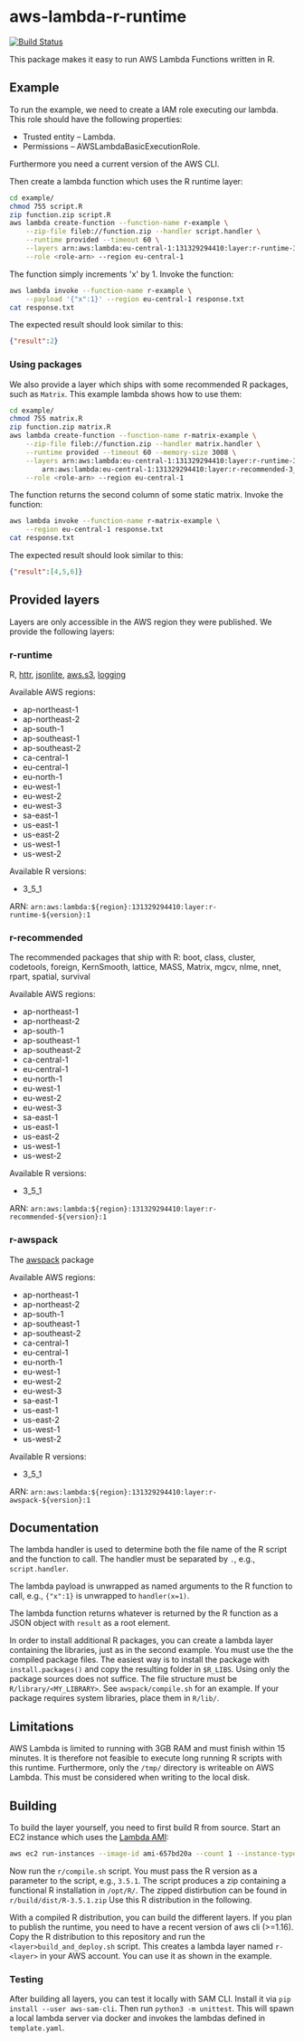 # aws-lambda-r-runtime

[![Build Status](https://travis-ci.com/bakdata/aws-lambda-r-runtime.svg?branch=master)](https://travis-ci.com/bakdata/aws-lambda-r-runtime)

This package makes it easy to run AWS Lambda Functions written in R.

## Example
To run the example, we need to create a IAM role executing our lambda.
This role should have the following properties:
- Trusted entity – Lambda.
- Permissions – AWSLambdaBasicExecutionRole.

Furthermore you need a current version of the AWS CLI.

Then create a lambda function which uses the R runtime layer:
```bash
cd example/
chmod 755 script.R
zip function.zip script.R
aws lambda create-function --function-name r-example \
    --zip-file fileb://function.zip --handler script.handler \
    --runtime provided --timeout 60 \
    --layers arn:aws:lambda:eu-central-1:131329294410:layer:r-runtime-3_5_1:1 \
    --role <role-arn> --region eu-central-1
```

The function simply increments 'x' by 1.
Invoke the function:
```bash
aws lambda invoke --function-name r-example \
    --payload '{"x":1}' --region eu-central-1 response.txt
cat response.txt
```

The expected result should look similar to this:
```json
{"result":2}
```

### Using packages

We also provide a layer which ships with some recommended R packages, such as `Matrix`.
This example lambda shows how to use them:
```bash
cd example/
chmod 755 matrix.R
zip function.zip matrix.R
aws lambda create-function --function-name r-matrix-example \
    --zip-file fileb://function.zip --handler matrix.handler \
    --runtime provided --timeout 60 --memory-size 3008 \
    --layers arn:aws:lambda:eu-central-1:131329294410:layer:r-runtime-3_5_1:1 \
        arn:aws:lambda:eu-central-1:131329294410:layer:r-recommended-3_5_1:1 \
    --role <role-arn> --region eu-central-1
```

The function returns the second column of some static matrix.
Invoke the function:
```bash
aws lambda invoke --function-name r-matrix-example \
    --region eu-central-1 response.txt
cat response.txt
```

The expected result should look similar to this:
```json
{"result":[4,5,6]}
```

## Provided layers

Layers are only accessible in the AWS region they were published.
We provide the following layers:

### r-runtime

R,
[httr](https://cran.r-project.org/package=httr),
[jsonlite](https://cran.r-project.org/package=jsonlite),
[aws.s3](https://cran.r-project.org/package=aws.s3),
[logging](https://cran.r-project.org/package=logging)

Available AWS regions:
- ap-northeast-1
- ap-northeast-2
- ap-south-1
- ap-southeast-1
- ap-southeast-2
- ca-central-1
- eu-central-1
- eu-north-1
- eu-west-1
- eu-west-2
- eu-west-3
- sa-east-1
- us-east-1
- us-east-2
- us-west-1
- us-west-2

Available R versions:
- 3_5_1

ARN: `arn:aws:lambda:${region}:131329294410:layer:r-runtime-${version}:1`

### r-recommended

The recommended packages that ship with R:
boot,
class,
cluster,
codetools,
foreign,
KernSmooth,
lattice,
MASS,
Matrix,
mgcv,
nlme,
nnet,
rpart,
spatial,
survival

Available AWS regions:
- ap-northeast-1
- ap-northeast-2
- ap-south-1
- ap-southeast-1
- ap-southeast-2
- ca-central-1
- eu-central-1
- eu-north-1
- eu-west-1
- eu-west-2
- eu-west-3
- sa-east-1
- us-east-1
- us-east-2
- us-west-1
- us-west-2

Available R versions:
- 3_5_1

ARN: `arn:aws:lambda:${region}:131329294410:layer:r-recommended-${version}:1`

### r-awspack

The [awspack](https://cran.r-project.org/package=awspack) package

Available AWS regions:
- ap-northeast-1
- ap-northeast-2
- ap-south-1
- ap-southeast-1
- ap-southeast-2
- ca-central-1
- eu-central-1
- eu-north-1
- eu-west-1
- eu-west-2
- eu-west-3
- sa-east-1
- us-east-1
- us-east-2
- us-west-1
- us-west-2

Available R versions:
- 3_5_1

ARN: `arn:aws:lambda:${region}:131329294410:layer:r-awspack-${version}:1`

## Documentation

The lambda handler is used to determine both the file name of the R script and the function to call.
The handler must be separated by `.`, e.g., `script.handler`.

The lambda payload is unwrapped as named arguments to the R function to call, e.g., `{"x":1}` is unwrapped to `handler(x=1)`.

The lambda function returns whatever is returned by the R function as a JSON object with `result` as a root element.

In order to install additional R packages, you can create a lambda layer containing the libraries, just as in the second example.
You must use the the compiled package files.
The easiest way is to install the package with `install.packages()` and copy the resulting folder in `$R_LIBS`.
Using only the package sources does not suffice.
The file structure must be `R/library/<MY_LIBRARY>`.
See `awspack/compile.sh` for an example.
If your package requires system libraries, place them in `R/lib/`.

## Limitations

AWS Lambda is limited to running with 3GB RAM and must finish within 15 minutes.
It is therefore not feasible to execute long running R scripts with this runtime.
Furthermore, only the `/tmp/` directory is writeable on AWS Lambda.
This must be considered when writing to the local disk. 


## Building

To build the layer yourself, you need to first build R from source.
Start an EC2 instance which uses the [Lambda AMI](https://console.aws.amazon.com/ec2/v2/home#Images:visibility=public-images;search=amzn-ami-hvm-2017.03.1.20170812-x86_64-gp2):
```bash
aws ec2 run-instances --image-id ami-657bd20a --count 1 --instance-type t2.medium --key-name <MyKeyPair>
```
Now run the `r/compile.sh` script.
You must pass the R version as a parameter to the script, e.g., `3.5.1`.
The script produces a zip containing a functional R installation in `/opt/R/`.
The zipped distirbution can be found in `r/build/dist/R-3.5.1.zip`
Use this R distribution in the following.

With a compiled R distribution, you can build the different layers.
If you plan to publish the runtime, you need to have a recent version of aws cli (>=1.16).
Copy the R distribution to this repository and run the `<layer>build_and_deploy.sh` script.
This creates a lambda layer named `r-<layer>` in your AWS account.
You can use it as shown in the example.

### Testing

After building all layers, you can test it locally with SAM CLI.
Install it via `pip install --user aws-sam-cli`.
Then run `python3 -m unittest`.
This will spawn a local lambda server via docker and invokes the lambdas defined in `template.yaml`.